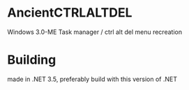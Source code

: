 # AncientCTRLALTDEL
Windows 3.0-ME Task manager / ctrl alt del menu recreation
# Building
made in .NET 3.5, preferably build with this version of .NET
